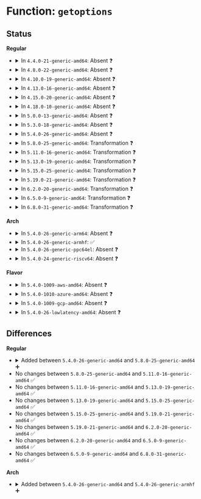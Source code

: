 # Function: <code>getoptions</code>

## Status
<b>Regular</b>
<ul>
<li>
<details>
<summary>In <code>4.4.0-21-generic-amd64</code>: Absent ❓</summary>

```json
{
  "name": "getoptions",
  "collision_type": "Unique Static",
  "inline_type": "Selective",
  "funcs": [
    {
      "addr": 18446744071582214848,
      "name": "getoptions",
      "external": false,
      "loc": "security/keys/trusted.c:737",
      "file": "security/keys/trusted.c",
      "inline": "not declared, inlined",
      "caller_inline": [],
      "caller_func": [
        "security/keys/trusted.c:datablob_parse",
        "security/keys/trusted.c:datablob_parse"
      ]
    }
  ],
  "symbols": [
    {
      "addr": 18446744071582214848,
      "name": "getoptions.isra.4",
      "section": ".text",
      "bind": "STB_LOCAL",
      "size": 692
    }
  ]
}
```
</details>
</li>
<li>
<details>
<summary>In <code>4.8.0-22-generic-amd64</code>: Absent ❓</summary>

```json
{
  "name": "getoptions",
  "collision_type": "Unique Static",
  "inline_type": "Selective",
  "funcs": [
    {
      "addr": 18446744071582433296,
      "name": "getoptions",
      "external": false,
      "loc": "security/keys/trusted.c:737",
      "file": "security/keys/trusted.c",
      "inline": "not declared, inlined",
      "caller_inline": [],
      "caller_func": [
        "security/keys/trusted.c:datablob_parse",
        "security/keys/trusted.c:datablob_parse"
      ]
    }
  ],
  "symbols": [
    {
      "addr": 18446744071582433296,
      "name": "getoptions.isra.5",
      "section": ".text",
      "bind": "STB_LOCAL",
      "size": 737
    }
  ]
}
```
</details>
</li>
<li>
<details>
<summary>In <code>4.10.0-19-generic-amd64</code>: Absent ❓</summary>

```json
{
  "name": "getoptions",
  "collision_type": "Unique Static",
  "inline_type": "Selective",
  "funcs": [
    {
      "addr": 18446744071582525488,
      "name": "getoptions",
      "external": false,
      "loc": "security/keys/trusted.c:737",
      "file": "security/keys/trusted.c",
      "inline": "not declared, inlined",
      "caller_inline": [],
      "caller_func": [
        "security/keys/trusted.c:datablob_parse",
        "security/keys/trusted.c:datablob_parse"
      ]
    }
  ],
  "symbols": [
    {
      "addr": 18446744071582525488,
      "name": "getoptions.isra.5",
      "section": ".text",
      "bind": "STB_LOCAL",
      "size": 737
    }
  ]
}
```
</details>
</li>
<li>
<details>
<summary>In <code>4.13.0-16-generic-amd64</code>: Absent ❓</summary>

```json
{
  "name": "getoptions",
  "collision_type": "Unique Static",
  "inline_type": "Selective",
  "funcs": [
    {
      "addr": 18446744071582609072,
      "name": "getoptions",
      "external": false,
      "loc": "security/keys/trusted.c:737",
      "file": "security/keys/trusted.c",
      "inline": "not declared, inlined",
      "caller_inline": [],
      "caller_func": [
        "security/keys/trusted.c:datablob_parse",
        "security/keys/trusted.c:datablob_parse"
      ]
    }
  ],
  "symbols": [
    {
      "addr": 18446744071582609072,
      "name": "getoptions.isra.4",
      "section": ".text",
      "bind": "STB_LOCAL",
      "size": 772
    }
  ]
}
```
</details>
</li>
<li>
<details>
<summary>In <code>4.15.0-20-generic-amd64</code>: Absent ❓</summary>

```json
{
  "name": "getoptions",
  "collision_type": "Unique Static",
  "inline_type": "Selective",
  "funcs": [
    {
      "addr": 18446744071582762640,
      "name": "getoptions",
      "external": false,
      "loc": "security/keys/trusted.c:737",
      "file": "security/keys/trusted.c",
      "inline": "not declared, inlined",
      "caller_inline": [],
      "caller_func": [
        "security/keys/trusted.c:datablob_parse",
        "security/keys/trusted.c:datablob_parse"
      ]
    }
  ],
  "symbols": [
    {
      "addr": 18446744071582762640,
      "name": "getoptions.isra.4",
      "section": ".text",
      "bind": "STB_LOCAL",
      "size": 778
    }
  ]
}
```
</details>
</li>
<li>
<details>
<summary>In <code>4.18.0-10-generic-amd64</code>: Absent ❓</summary>

```json
{
  "name": "getoptions",
  "collision_type": "Unique Static",
  "inline_type": "Selective",
  "funcs": [
    {
      "addr": 18446744071582962880,
      "name": "getoptions",
      "external": false,
      "loc": "security/keys/trusted.c:736",
      "file": "security/keys/trusted.c",
      "inline": "not declared, inlined",
      "caller_inline": [],
      "caller_func": [
        "security/keys/trusted.c:datablob_parse",
        "security/keys/trusted.c:datablob_parse"
      ]
    }
  ],
  "symbols": [
    {
      "addr": 18446744071582962880,
      "name": "getoptions.isra.4",
      "section": ".text",
      "bind": "STB_LOCAL",
      "size": 754
    }
  ]
}
```
</details>
</li>
<li>
<details>
<summary>In <code>5.0.0-13-generic-amd64</code>: Absent ❓</summary>

```json
{
  "name": "getoptions",
  "collision_type": "Unique Static",
  "inline_type": "Selective",
  "funcs": [
    {
      "addr": 18446744071583075584,
      "name": "getoptions",
      "external": false,
      "loc": "security/keys/trusted.c:740",
      "file": "security/keys/trusted.c",
      "inline": "not declared, inlined",
      "caller_inline": [],
      "caller_func": [
        "security/keys/trusted.c:datablob_parse"
      ]
    }
  ],
  "symbols": [
    {
      "addr": 18446744071583075584,
      "name": "getoptions.isra.4",
      "section": ".text",
      "bind": "STB_LOCAL",
      "size": 796
    }
  ]
}
```
</details>
</li>
<li>
<details>
<summary>In <code>5.3.0-18-generic-amd64</code>: Absent ❓</summary>

```json
{
  "name": "getoptions",
  "collision_type": "Unique Static",
  "inline_type": "Selective",
  "funcs": [
    {
      "addr": 0,
      "name": "getoptions",
      "external": false,
      "loc": "security/keys/trusted.c:745",
      "file": "security/keys/trusted.c",
      "inline": "not declared, inlined",
      "caller_inline": [],
      "caller_func": [
        "security/keys/trusted.c:datablob_parse"
      ]
    }
  ],
  "symbols": [
    {
      "addr": 18446744071583258752,
      "name": "getoptions.isra.0",
      "section": ".text",
      "bind": "STB_LOCAL",
      "size": 764
    },
    {
      "addr": 18446744071583266326,
      "name": "getoptions.isra.0.cold",
      "section": ".text",
      "bind": "STB_LOCAL",
      "size": 23
    }
  ]
}
```
</details>
</li>
<li>
<details>
<summary>In <code>5.4.0-26-generic-amd64</code>: Absent ❓</summary>

```json
{
  "name": "getoptions",
  "collision_type": "Unique Static",
  "inline_type": "Selective",
  "funcs": [
    {
      "addr": 0,
      "name": "getoptions",
      "external": false,
      "loc": "security/keys/trusted.c:745",
      "file": "security/keys/trusted.c",
      "inline": "not declared, inlined",
      "caller_inline": [],
      "caller_func": [
        "security/keys/trusted.c:datablob_parse"
      ]
    }
  ],
  "symbols": [
    {
      "addr": 18446744071583364640,
      "name": "getoptions.isra.0",
      "section": ".text",
      "bind": "STB_LOCAL",
      "size": 764
    },
    {
      "addr": 18446744071583372228,
      "name": "getoptions.isra.0.cold",
      "section": ".text",
      "bind": "STB_LOCAL",
      "size": 23
    }
  ]
}
```
</details>
</li>
<li>
<details>
<summary>In <code>5.8.0-25-generic-amd64</code>: Transformation ❓</summary>

```c
int getoptions(char * c, struct trusted_key_payload * pay, struct trusted_key_options * opt)
```

```json
{
  "name": "getoptions",
  "collision_type": "Unique Static",
  "inline_type": "No",
  "funcs": [
    {
      "addr": 0,
      "name": "getoptions",
      "external": false,
      "loc": "security/keys/trusted-keys/trusted_tpm1.c:731",
      "file": "security/keys/trusted-keys/trusted_tpm1.c",
      "inline": "seen, unknown",
      "caller_inline": [],
      "caller_func": [
        "security/keys/trusted-keys/trusted_tpm1.c:datablob_parse"
      ]
    }
  ],
  "symbols": [
    {
      "addr": 18446744071583698384,
      "name": "getoptions",
      "section": ".text",
      "bind": "STB_LOCAL",
      "size": 748
    },
    {
      "addr": 18446744071583707071,
      "name": "getoptions.cold",
      "section": ".text",
      "bind": "STB_LOCAL",
      "size": 23
    }
  ]
}
```
</details>
</li>
<li>
<details>
<summary>In <code>5.11.0-16-generic-amd64</code>: Transformation ❓</summary>

```c
int getoptions(char * c, struct trusted_key_payload * pay, struct trusted_key_options * opt)
```

```json
{
  "name": "getoptions",
  "collision_type": "Unique Static",
  "inline_type": "No",
  "funcs": [
    {
      "addr": 0,
      "name": "getoptions",
      "external": false,
      "loc": "security/keys/trusted-keys/trusted_tpm1.c:741",
      "file": "security/keys/trusted-keys/trusted_tpm1.c",
      "inline": "seen, unknown",
      "caller_inline": [],
      "caller_func": [
        "security/keys/trusted-keys/trusted_tpm1.c:datablob_parse"
      ]
    }
  ],
  "symbols": [
    {
      "addr": 18446744071583819648,
      "name": "getoptions",
      "section": ".text",
      "bind": "STB_LOCAL",
      "size": 759
    },
    {
      "addr": 18446744071591361551,
      "name": "getoptions.cold",
      "section": ".text",
      "bind": "STB_LOCAL",
      "size": 23
    }
  ]
}
```
</details>
</li>
<li>
<details>
<summary>In <code>5.13.0-19-generic-amd64</code>: Transformation ❓</summary>

```c
int getoptions(char * c, struct trusted_key_payload * pay, struct trusted_key_options * opt)
```

```json
{
  "name": "getoptions",
  "collision_type": "Unique Static",
  "inline_type": "No",
  "funcs": [
    {
      "addr": 0,
      "name": "getoptions",
      "external": false,
      "loc": "security/keys/trusted-keys/trusted_tpm1.c:732",
      "file": "security/keys/trusted-keys/trusted_tpm1.c",
      "inline": "seen, unknown",
      "caller_inline": [],
      "caller_func": [
        "security/keys/trusted-keys/trusted_tpm1.c:trusted_tpm_unseal",
        "security/keys/trusted-keys/trusted_tpm1.c:trusted_tpm_seal"
      ]
    }
  ],
  "symbols": [
    {
      "addr": 18446744071583845024,
      "name": "getoptions",
      "section": ".text",
      "bind": "STB_LOCAL",
      "size": 858
    },
    {
      "addr": 18446744071591304473,
      "name": "getoptions.cold",
      "section": ".text",
      "bind": "STB_LOCAL",
      "size": 23
    }
  ]
}
```
</details>
</li>
<li>
<details>
<summary>In <code>5.15.0-25-generic-amd64</code>: Transformation ❓</summary>

```c
int getoptions(char * c, struct trusted_key_payload * pay, struct trusted_key_options * opt)
```

```json
{
  "name": "getoptions",
  "collision_type": "Unique Static",
  "inline_type": "No",
  "funcs": [
    {
      "addr": 0,
      "name": "getoptions",
      "external": false,
      "loc": "security/keys/trusted-keys/trusted_tpm1.c:732",
      "file": "security/keys/trusted-keys/trusted_tpm1.c",
      "inline": "seen, unknown",
      "caller_inline": [],
      "caller_func": [
        "security/keys/trusted-keys/trusted_tpm1.c:trusted_tpm_unseal",
        "security/keys/trusted-keys/trusted_tpm1.c:trusted_tpm_seal"
      ]
    }
  ],
  "symbols": [
    {
      "addr": 18446744071584208000,
      "name": "getoptions",
      "section": ".text",
      "bind": "STB_LOCAL",
      "size": 927
    },
    {
      "addr": 18446744071592292234,
      "name": "getoptions.cold",
      "section": ".text",
      "bind": "STB_LOCAL",
      "size": 23
    }
  ]
}
```
</details>
</li>
<li>
<details>
<summary>In <code>5.19.0-21-generic-amd64</code>: Transformation ❓</summary>

```c
int getoptions(char * c, struct trusted_key_payload * pay, struct trusted_key_options * opt)
```

```json
{
  "name": "getoptions",
  "collision_type": "Unique Static",
  "inline_type": "No",
  "funcs": [
    {
      "addr": 0,
      "name": "getoptions",
      "external": false,
      "loc": "security/keys/trusted-keys/trusted_tpm1.c:732",
      "file": "security/keys/trusted-keys/trusted_tpm1.c",
      "inline": "seen, unknown",
      "caller_inline": [],
      "caller_func": [
        "security/keys/trusted-keys/trusted_tpm1.c:trusted_tpm_unseal",
        "security/keys/trusted-keys/trusted_tpm1.c:trusted_tpm_seal"
      ]
    }
  ],
  "symbols": [
    {
      "addr": 18446744071584811024,
      "name": "getoptions",
      "section": ".text",
      "bind": "STB_LOCAL",
      "size": 967
    },
    {
      "addr": 18446744071594074411,
      "name": "getoptions.cold",
      "section": ".text",
      "bind": "STB_LOCAL",
      "size": 17
    }
  ]
}
```
</details>
</li>
<li>
<details>
<summary>In <code>6.2.0-20-generic-amd64</code>: Transformation ❓</summary>

```c
int getoptions(char * c, struct trusted_key_payload * pay, struct trusted_key_options * opt)
```

```json
{
  "name": "getoptions",
  "collision_type": "Unique Static",
  "inline_type": "No",
  "funcs": [
    {
      "addr": 0,
      "name": "getoptions",
      "external": false,
      "loc": "security/keys/trusted-keys/trusted_tpm1.c:732",
      "file": "security/keys/trusted-keys/trusted_tpm1.c",
      "inline": "seen, unknown",
      "caller_inline": [],
      "caller_func": [
        "security/keys/trusted-keys/trusted_tpm1.c:trusted_tpm_unseal",
        "security/keys/trusted-keys/trusted_tpm1.c:trusted_tpm_seal"
      ]
    }
  ],
  "symbols": [
    {
      "addr": 18446744071585509872,
      "name": "getoptions",
      "section": ".text",
      "bind": "STB_LOCAL",
      "size": 1091
    },
    {
      "addr": 18446744071596093816,
      "name": "getoptions.cold",
      "section": ".text",
      "bind": "STB_LOCAL",
      "size": 31
    }
  ]
}
```
</details>
</li>
<li>
<details>
<summary>In <code>6.5.0-9-generic-amd64</code>: Transformation ❓</summary>

```c
int getoptions(char * c, struct trusted_key_payload * pay, struct trusted_key_options * opt)
```

```json
{
  "name": "getoptions",
  "collision_type": "Unique Static",
  "inline_type": "No",
  "funcs": [
    {
      "addr": 0,
      "name": "getoptions",
      "external": false,
      "loc": "security/keys/trusted-keys/trusted_tpm1.c:732",
      "file": "security/keys/trusted-keys/trusted_tpm1.c",
      "inline": "seen, unknown",
      "caller_inline": [],
      "caller_func": [
        "security/keys/trusted-keys/trusted_tpm1.c:trusted_tpm_unseal",
        "security/keys/trusted-keys/trusted_tpm1.c:trusted_tpm_seal"
      ]
    }
  ],
  "symbols": [
    {
      "addr": 18446744071585741536,
      "name": "getoptions",
      "section": ".text",
      "bind": "STB_LOCAL",
      "size": 1137
    },
    {
      "addr": 18446744071596617204,
      "name": "getoptions.cold",
      "section": ".text",
      "bind": "STB_LOCAL",
      "size": 41
    }
  ]
}
```
</details>
</li>
<li>
<details>
<summary>In <code>6.8.0-31-generic-amd64</code>: Transformation ❓</summary>

```c
int getoptions(char * c, struct trusted_key_payload * pay, struct trusted_key_options * opt)
```

```json
{
  "name": "getoptions",
  "collision_type": "Unique Static",
  "inline_type": "No",
  "funcs": [
    {
      "addr": 0,
      "name": "getoptions",
      "external": false,
      "loc": "security/keys/trusted-keys/trusted_tpm1.c:732",
      "file": "security/keys/trusted-keys/trusted_tpm1.c",
      "inline": "seen, unknown",
      "caller_inline": [],
      "caller_func": [
        "security/keys/trusted-keys/trusted_tpm1.c:trusted_tpm_unseal",
        "security/keys/trusted-keys/trusted_tpm1.c:trusted_tpm_seal"
      ]
    }
  ],
  "symbols": [
    {
      "addr": 18446744071585988832,
      "name": "getoptions",
      "section": ".text",
      "bind": "STB_LOCAL",
      "size": 1137
    },
    {
      "addr": 18446744071597523086,
      "name": "getoptions.cold",
      "section": ".text",
      "bind": "STB_LOCAL",
      "size": 41
    }
  ]
}
```
</details>
</li>
</ul>
<b>Arch</b>
<ul>
<li>
<details>
<summary>In <code>5.4.0-26-generic-arm64</code>: Absent ❓</summary>

```json
{
  "name": "getoptions",
  "collision_type": "Unique Static",
  "inline_type": "Selective",
  "funcs": [
    {
      "addr": 18446603336495115272,
      "name": "getoptions",
      "external": false,
      "loc": "security/keys/trusted.c:745",
      "file": "security/keys/trusted.c",
      "inline": "not declared, inlined",
      "caller_inline": [],
      "caller_func": [
        "security/keys/trusted.c:datablob_parse"
      ]
    }
  ],
  "symbols": [
    {
      "addr": 18446603336495115272,
      "name": "getoptions.isra.0",
      "section": ".text",
      "bind": "STB_LOCAL",
      "size": 880
    }
  ]
}
```
</details>
</li>
<li>
<details>
<summary>In <code>5.4.0-26-generic-armhf</code>: ✅</summary>

```c
int getoptions(char * c, struct trusted_key_payload * pay, struct trusted_key_options * opt)
```

```json
{
  "name": "getoptions",
  "collision_type": "Unique Static",
  "inline_type": "No",
  "funcs": [
    {
      "addr": 3228501996,
      "name": "getoptions",
      "external": false,
      "loc": "security/keys/trusted.c:745",
      "file": "security/keys/trusted.c",
      "inline": "seen, unknown",
      "caller_inline": [],
      "caller_func": [
        "security/keys/trusted.c:datablob_parse"
      ]
    }
  ],
  "symbols": [
    {
      "addr": 3228501996,
      "name": "getoptions",
      "section": ".text",
      "bind": "STB_LOCAL",
      "size": 792
    }
  ]
}
```
</details>
</li>
<li>
<details>
<summary>In <code>5.4.0-26-generic-ppc64el</code>: Absent ❓</summary>

```json
{
  "name": "getoptions",
  "collision_type": "Unique Static",
  "inline_type": "Selective",
  "funcs": [
    {
      "addr": 13835058055289016752,
      "name": "getoptions",
      "external": false,
      "loc": "security/keys/trusted.c:745",
      "file": "security/keys/trusted.c",
      "inline": "not declared, inlined",
      "caller_inline": [],
      "caller_func": [
        "security/keys/trusted.c:datablob_parse",
        "security/keys/trusted.c:datablob_parse"
      ]
    }
  ],
  "symbols": [
    {
      "addr": 13835058055289016752,
      "name": "getoptions.isra.0",
      "section": ".text",
      "bind": "STB_LOCAL",
      "size": 1572
    }
  ]
}
```
</details>
</li>
<li>
<details>
<summary>In <code>5.4.0-24-generic-riscv64</code>: Absent ❓</summary>

```json
{
  "name": "getoptions",
  "collision_type": "Unique Static",
  "inline_type": "Selective",
  "funcs": [
    {
      "addr": 18446743936274369390,
      "name": "getoptions",
      "external": false,
      "loc": "security/keys/trusted.c:745",
      "file": "security/keys/trusted.c",
      "inline": "not declared, inlined",
      "caller_inline": [],
      "caller_func": [
        "security/keys/trusted.c:datablob_parse",
        "security/keys/trusted.c:datablob_parse"
      ]
    }
  ],
  "symbols": [
    {
      "addr": 18446743936274369390,
      "name": "getoptions.isra.0",
      "section": ".text",
      "bind": "STB_LOCAL",
      "size": 718
    }
  ]
}
```
</details>
</li>
</ul>
<b>Flavor</b>
<ul>
<li>
<details>
<summary>In <code>5.4.0-1009-aws-amd64</code>: Absent ❓</summary>

```json
{
  "name": "getoptions",
  "collision_type": "Unique Static",
  "inline_type": "Selective",
  "funcs": [
    {
      "addr": 0,
      "name": "getoptions",
      "external": false,
      "loc": "security/keys/trusted.c:745",
      "file": "security/keys/trusted.c",
      "inline": "not declared, inlined",
      "caller_inline": [],
      "caller_func": [
        "security/keys/trusted.c:datablob_parse"
      ]
    }
  ],
  "symbols": [
    {
      "addr": 18446744071583333376,
      "name": "getoptions.isra.0",
      "section": ".text",
      "bind": "STB_LOCAL",
      "size": 764
    },
    {
      "addr": 18446744071583340964,
      "name": "getoptions.isra.0.cold",
      "section": ".text",
      "bind": "STB_LOCAL",
      "size": 23
    }
  ]
}
```
</details>
</li>
<li>
<details>
<summary>In <code>5.4.0-1010-azure-amd64</code>: Absent ❓</summary>

```json
{
  "name": "getoptions",
  "collision_type": "Unique Static",
  "inline_type": "Selective",
  "funcs": [
    {
      "addr": 0,
      "name": "getoptions",
      "external": false,
      "loc": "security/keys/trusted.c:745",
      "file": "security/keys/trusted.c",
      "inline": "not declared, inlined",
      "caller_inline": [],
      "caller_func": [
        "security/keys/trusted.c:datablob_parse"
      ]
    }
  ],
  "symbols": [
    {
      "addr": 18446744071583270480,
      "name": "getoptions.isra.0",
      "section": ".text",
      "bind": "STB_LOCAL",
      "size": 764
    },
    {
      "addr": 18446744071583278068,
      "name": "getoptions.isra.0.cold",
      "section": ".text",
      "bind": "STB_LOCAL",
      "size": 23
    }
  ]
}
```
</details>
</li>
<li>
<details>
<summary>In <code>5.4.0-1009-gcp-amd64</code>: Absent ❓</summary>

```json
{
  "name": "getoptions",
  "collision_type": "Unique Static",
  "inline_type": "Selective",
  "funcs": [
    {
      "addr": 0,
      "name": "getoptions",
      "external": false,
      "loc": "security/keys/trusted.c:745",
      "file": "security/keys/trusted.c",
      "inline": "not declared, inlined",
      "caller_inline": [],
      "caller_func": [
        "security/keys/trusted.c:datablob_parse"
      ]
    }
  ],
  "symbols": [
    {
      "addr": 18446744071583317152,
      "name": "getoptions.isra.0",
      "section": ".text",
      "bind": "STB_LOCAL",
      "size": 764
    },
    {
      "addr": 18446744071583324740,
      "name": "getoptions.isra.0.cold",
      "section": ".text",
      "bind": "STB_LOCAL",
      "size": 23
    }
  ]
}
```
</details>
</li>
<li>
<details>
<summary>In <code>5.4.0-26-lowlatency-amd64</code>: Absent ❓</summary>

```json
{
  "name": "getoptions",
  "collision_type": "Unique Static",
  "inline_type": "Selective",
  "funcs": [
    {
      "addr": 0,
      "name": "getoptions",
      "external": false,
      "loc": "security/keys/trusted.c:745",
      "file": "security/keys/trusted.c",
      "inline": "not declared, inlined",
      "caller_inline": [],
      "caller_func": [
        "security/keys/trusted.c:datablob_parse"
      ]
    }
  ],
  "symbols": [
    {
      "addr": 18446744071583412176,
      "name": "getoptions.isra.0",
      "section": ".text",
      "bind": "STB_LOCAL",
      "size": 764
    },
    {
      "addr": 18446744071583419764,
      "name": "getoptions.isra.0.cold",
      "section": ".text",
      "bind": "STB_LOCAL",
      "size": 23
    }
  ]
}
```
</details>
</li>
</ul>

## Differences
<b>Regular</b>
<ul>
<li>
<details>
<summary>Added between <code>5.4.0-26-generic-amd64</code> and <code>5.8.0-25-generic-amd64</code> ➕</summary>

```c
int getoptions(char * c, struct trusted_key_payload * pay, struct trusted_key_options * opt)
```
</details>
</li>
<li>
No changes between <code>5.8.0-25-generic-amd64</code> and <code>5.11.0-16-generic-amd64</code> ✅
</li>
<li>
No changes between <code>5.11.0-16-generic-amd64</code> and <code>5.13.0-19-generic-amd64</code> ✅
</li>
<li>
No changes between <code>5.13.0-19-generic-amd64</code> and <code>5.15.0-25-generic-amd64</code> ✅
</li>
<li>
No changes between <code>5.15.0-25-generic-amd64</code> and <code>5.19.0-21-generic-amd64</code> ✅
</li>
<li>
No changes between <code>5.19.0-21-generic-amd64</code> and <code>6.2.0-20-generic-amd64</code> ✅
</li>
<li>
No changes between <code>6.2.0-20-generic-amd64</code> and <code>6.5.0-9-generic-amd64</code> ✅
</li>
<li>
No changes between <code>6.5.0-9-generic-amd64</code> and <code>6.8.0-31-generic-amd64</code> ✅
</li>
</ul>
<b>Arch</b>
<ul>
<li>
<details>
<summary>Added between <code>5.4.0-26-generic-amd64</code> and <code>5.4.0-26-generic-armhf</code> ➕</summary>

```c
int getoptions(char * c, struct trusted_key_payload * pay, struct trusted_key_options * opt)
```
</details>
</li>
</ul>
